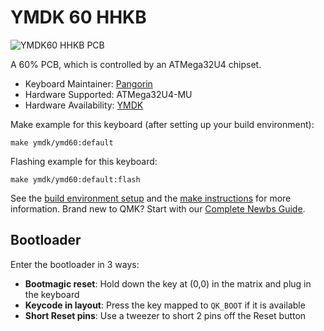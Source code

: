 # YMDK 60 HHKB

![YMDK60 HHKB PCB](https://i.imgur.com/5lRZfcgh.png)

A 60% PCB, which is controlled by an ATMega32U4 chipset.

* Keyboard Maintainer: [Pangorin](https://github.com/pangorin)
* Hardware Supported: ATMega32U4-MU
* Hardware Availability: [YMDK](https://ymdkey.com/products/ymdk-hhkb-layout-qmk-via-programmable-underglow-rgb-aluminum-cnc-sandwich-case-plate-mechanical-keyboard-kit)

Make example for this keyboard (after setting up your build environment):

    make ymdk/ymd60:default

Flashing example for this keyboard:

    make ymdk/ymd60:default:flash

See the [build environment setup](https://docs.qmk.fm/#/getting_started_build_tools) and the [make instructions](https://docs.qmk.fm/#/getting_started_make_guide) for more information. Brand new to QMK? Start with our [Complete Newbs Guide](https://docs.qmk.fm/#/newbs).

## Bootloader

Enter the bootloader in 3 ways:

* **Bootmagic reset**: Hold down the key at (0,0) in the matrix and plug in the keyboard
* **Keycode in layout**: Press the key mapped to `QK_BOOT` if it is available
* **Short Reset pins**: Use a tweezer to short 2 pins off the Reset button
